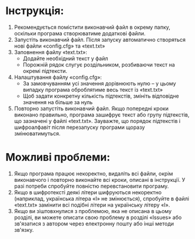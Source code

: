 # Інструкція:

1) Рекомендується помістити виконавчий файл в окрему папку, оскільки програма створюватиме додаткові файли.
2) Запустіть виконавчий файл. Після запуску автоматично створяться нові файли «config.cfg» та «text.txt»
3) Заповнення файлу «text.txt»:
   - Додайте необхідний текст у файл
   - Порожній рядок слугує роздільником, розбиваючи текст на окремі підтексти.
4) Налаштування файлу «config.cfg»:
   - За замовчуванням усі значення дорівнюють нулю – у цьому випадку програма оброблятиме весь текст із «text.txt»
   - Щоб задати конкретну кількість підтекстів, змініть відповідне значення на більше за нуль
5) Повторно запустіть виконавчий файл. Якщо попередні кроки виконано правильно, програма зашифрує текст або групу підтекстів, що зазначені у файлі «text.txt». Зауважте, що порядок підтекстів і шифроалфавіт після перезапуску програми щоразу змінюватимуться.

# Можливі проблеми:

1) Якщо програма працює некоректно, видаліть всі файли, окрім виконавчого і повторно виконайте всі кроки, описані в інструкції. У разі потреби спробуйте повністю перевстановити програму.
2) Якщо в шифротексті деякі літери шифруються некоректно (наприклад, українська літера «І» не змінюється), спробуйте в файлі «text.txt» замінити всі подібні літери на українську літеру «І».
3) Якщо ви зіштовхнулися з проблемою, яка не описана в цьому розділі, ви можете описати свою проблему в розділі «Issues» або зв'язатися з автором через електронну пошту або інші методи зв'язку.
